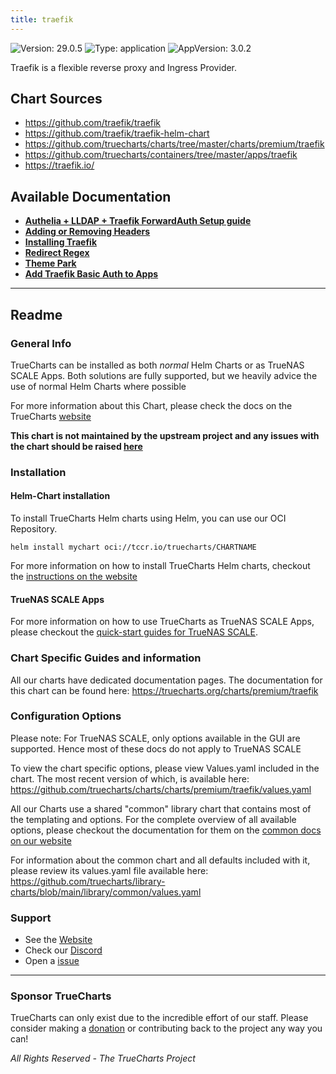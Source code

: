 ```yaml
---
title: traefik
---
```


![Version: 29.0.5](https://img.shields.io/badge/Version-29.0.5-informational?style=flat-square) ![Type: application](https://img.shields.io/badge/Type-application-informational?style=flat-square) ![AppVersion: 3.0.2](https://img.shields.io/badge/AppVersion-3.0.2-informational?style=flat-square)

Traefik is a flexible reverse proxy and Ingress Provider.

## Chart Sources

- https://github.com/traefik/traefik
- https://github.com/traefik/traefik-helm-chart
- https://github.com/truecharts/charts/tree/master/charts/premium/traefik
- https://github.com/truecharts/containers/tree/master/apps/traefik
- https://traefik.io/

## Available Documentation

- [**Authelia + LLDAP + Traefik ForwardAuth Setup guide**](./authelia-lldap-forwardauth)
- [**Adding or Removing Headers**](./custom-header-middlewares)
- [**Installing Traefik**](./how-to)
- [**Redirect Regex**](./redirect-regex-middleware)
- [**Theme Park**](./theme-park-middleware)
- [**Add Traefik Basic Auth to Apps**](./traefik-basicauth-middleware)


---

## Readme


### General Info

TrueCharts can be installed as both _normal_ Helm Charts or as TrueNAS SCALE Apps.
Both solutions are fully supported, but we heavily advice the use of normal Helm Charts where possible

For more information about this Chart, please check the docs on the TrueCharts [website](https://truecharts.org/charts/premium/traefik)

**This chart is not maintained by the upstream project and any issues with the chart should be raised [here](https://github.com/truecharts/charts/issues/new/choose)**

### Installation

#### Helm-Chart installation

To install TrueCharts Helm charts using Helm, you can use our OCI Repository.

`helm install mychart oci://tccr.io/truecharts/CHARTNAME`

For more information on how to install TrueCharts Helm charts, checkout the [instructions on the website](/guides)


#### TrueNAS SCALE Apps

For more information on how to use TrueCharts as TrueNAS SCALE Apps, please checkout the [quick-start guides for TrueNAS SCALE](/deprecated/scale).

### Chart Specific Guides and information

All our charts have dedicated documentation pages.
The documentation for this chart can be found here:
https://truecharts.org/charts/premium/traefik

### Configuration Options

Please note: For TrueNAS SCALE, only options available in the GUI are supported.
Hence most of these docs do not apply to TrueNAS SCALE

To view the chart specific options, please view Values.yaml included in the chart.
The most recent version of which, is available here: https://github.com/truecharts/charts/charts/premium/traefik/values.yaml

All our Charts use a shared "common" library chart that contains most of the templating and options.
For the complete overview of all available options, please checkout the documentation for them on the [common docs on our website](/common)

For information about the common chart and all defaults included with it, please review its values.yaml file available here: https://github.com/truecharts/library-charts/blob/main/library/common/values.yaml

### Support

- See the [Website](https://truecharts.org)
- Check our [Discord](https://discord.gg/tVsPTHWTtr)
- Open a [issue](https://github.com/truecharts/charts/issues/new/choose)

---

### Sponsor TrueCharts

TrueCharts can only exist due to the incredible effort of our staff.
Please consider making a [donation](/general/sponsor) or contributing back to the project any way you can!

_All Rights Reserved - The TrueCharts Project_
